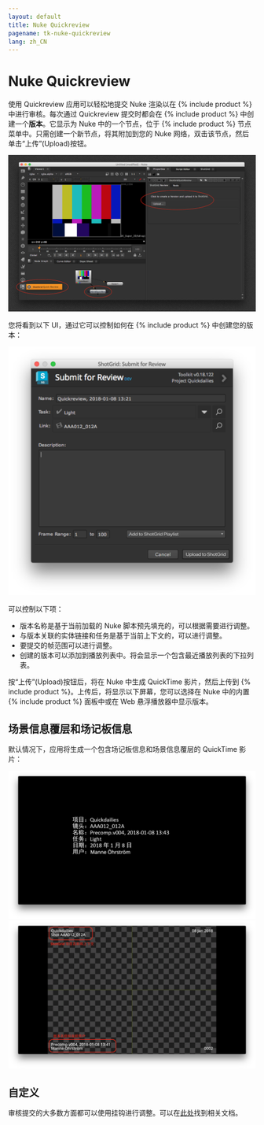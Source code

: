 ```yaml
---
layout: default
title: Nuke Quickreview
pagename: tk-nuke-quickreview
lang: zh_CN
---
```


# Nuke Quickreview

使用 Quickreview 应用可以轻松地提交 Nuke 渲染以在 {% include product %} 中进行审核。每次通过 Quickreview 提交时都会在 {% include product %} 中创建一个**版本**。它显示为 Nuke 中的一个节点，位于 {% include product %} 节点菜单中。只需创建一个新节点，将其附加到您的 Nuke 网络，双击该节点，然后单击“上传”(Upload)按钮。

![Nuke 概述](../images/apps/nuke-quickreview-nuke_ui.png)

您将看到以下 UI，通过它可以控制如何在 {% include product %} 中创建您的版本：

![提交 UI](../images/apps/nuke-quickreview-submit.png)

可以控制以下项：

- 版本名称是基于当前加载的 Nuke 脚本预先填充的，可以根据需要进行调整。
- 与版本关联的实体链接和任务是基于当前上下文的，可以进行调整。
- 要提交的帧范围可以进行调整。
- 创建的版本可以添加到播放列表中。将会显示一个包含最近播放列表的下拉列表。

按“上传”(Upload)按钮后，将在 Nuke 中生成 QuickTime 影片，然后上传到 {% include product %}。上传后，将显示以下屏幕，您可以选择在 Nuke 中的内置 {% include product %} 面板中或在 Web 悬浮播放器中显示版本。

## 场景信息覆层和场记板信息

默认情况下，应用将生成一个包含场记板信息和场景信息覆层的 QuickTime 影片：

![场记板示例](../images/apps/nuke-quickreview-slate.png)
![场景信息覆层示例](../images/apps/nuke-quickreview-burnins.png)

## 自定义

审核提交的大多数方面都可以使用挂钩进行调整。可以在[此处](https://developer.shotgridsoftware.com/tk-nuke-quickreview)找到相关文档。

